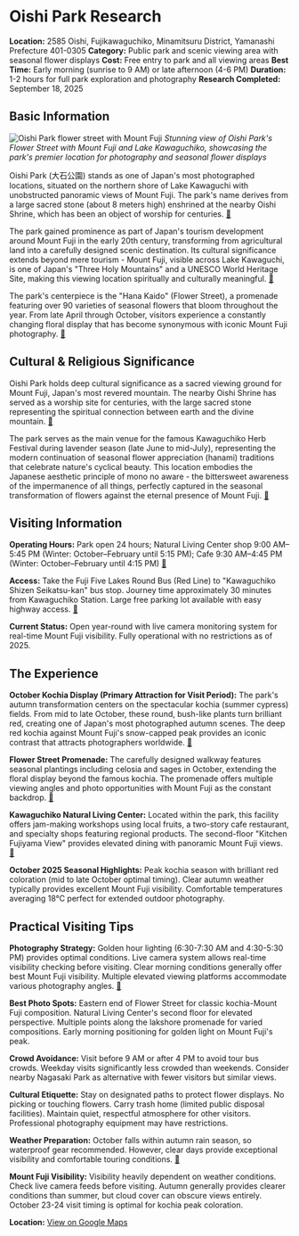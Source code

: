 # Oishi Park Research

**Location:** 2585 Oishi, Fujikawaguchiko, Minamitsuru District, Yamanashi Prefecture 401-0305
**Category:** Public park and scenic viewing area with seasonal flower displays
**Cost:** Free entry to park and all viewing areas
**Best Time:** Early morning (sunrise to 9 AM) or late afternoon (4-6 PM)
**Duration:** 1-2 hours for full park exploration and photography
**Research Completed:** September 18, 2025

## Basic Information

![Oishi Park flower street with Mount Fuji](https://www.yamanashi-kankou.jp/english/explore-by-area/fujisan-fujigoko/images/p_8334_1.jpg)
*Stunning view of Oishi Park's Flower Street with Mount Fuji and Lake Kawaguchiko, showcasing the park's premier location for photography and seasonal flower displays*

Oishi Park (大石公園) stands as one of Japan's most photographed locations, situated on the northern shore of Lake Kawaguchi with unobstructed panoramic views of Mount Fuji. The park's name derives from a large sacred stone (about 8 meters high) enshrined at the nearby Oishi Shrine, which has been an object of worship for centuries. [🔗](https://www.guidoor.jp/en/places/1437)

The park gained prominence as part of Japan's tourism development around Mount Fuji in the early 20th century, transforming from agricultural land into a carefully designed scenic destination. Its cultural significance extends beyond mere tourism - Mount Fuji, visible across Lake Kawaguchi, is one of Japan's "Three Holy Mountains" and a UNESCO World Heritage Site, making this viewing location spiritually and culturally meaningful. [🔗](https://whc.unesco.org/en/list/1418/)

The park's centerpiece is the "Hana Kaido" (Flower Street), a promenade featuring over 90 varieties of seasonal flowers that bloom throughout the year. From late April through October, visitors experience a constantly changing floral display that has become synonymous with iconic Mount Fuji photography. [🔗](https://matcha-jp.com/en/24216)

## Cultural & Religious Significance

Oishi Park holds deep cultural significance as a sacred viewing ground for Mount Fuji, Japan's most revered mountain. The nearby Oishi Shrine has served as a worship site for centuries, with the large sacred stone representing the spiritual connection between earth and the divine mountain. [🔗](https://www.guidoor.jp/en/places/1437)

The park serves as the main venue for the famous Kawaguchiko Herb Festival during lavender season (late June to mid-July), representing the modern continuation of seasonal flower appreciation (hanami) traditions that celebrate nature's cyclical beauty. This location embodies the Japanese aesthetic principle of mono no aware - the bittersweet awareness of the impermanence of all things, perfectly captured in the seasonal transformation of flowers against the eternal presence of Mount Fuji. [🔗](https://www.yamanashi-kankou.jp/english/explore-by-area/fujisan-fujigoko/flower-street-in-oishi-park.html)

## Visiting Information

**Operating Hours:** Park open 24 hours; Natural Living Center shop 9:00 AM–5:45 PM (Winter: October–February until 5:15 PM); Cafe 9:30 AM–4:45 PM (Winter: October–February until 4:15 PM) [🔗](https://www.gltjp.com/en/directory/item/14551/)

**Access:** Take the Fuji Five Lakes Round Bus (Red Line) to "Kawaguchiko Shizen Seikatsu-kan" bus stop. Journey time approximately 30 minutes from Kawaguchiko Station. Large free parking lot available with easy highway access. [🔗](https://en.kawaguchiko.net/park-en/oishi-park/)

**Current Status:** Open year-round with live camera monitoring system for real-time Mount Fuji visibility. Fully operational with no restrictions as of 2025.

## The Experience

**October Kochia Display (Primary Attraction for Visit Period):** The park's autumn transformation centers on the spectacular kochia (summer cypress) fields. From mid to late October, these round, bush-like plants turn brilliant red, creating one of Japan's most photographed autumn scenes. The deep red kochia against Mount Fuji's snow-capped peak provides an iconic contrast that attracts photographers worldwide. [🔗](https://matcha-jp.com/en/24216)

**Flower Street Promenade:** The carefully designed walkway features seasonal plantings including celosia and sages in October, extending the floral display beyond the famous kochia. The promenade offers multiple viewing angles and photo opportunities with Mount Fuji as the constant backdrop. [🔗](https://www.yamanashi-kankou.jp/english/explore-by-area/fujisan-fujigoko/flower-street-in-oishi-park.html)

**Kawaguchiko Natural Living Center:** Located within the park, this facility offers jam-making workshops using local fruits, a two-story cafe restaurant, and specialty shops featuring regional products. The second-floor "Kitchen Fujiyama View" provides elevated dining with panoramic Mount Fuji views. [🔗](https://www.porta-y.jp/en/leisure_culture/9936)

**October 2025 Seasonal Highlights:** Peak kochia season with brilliant red coloration (mid to late October optimal timing). Clear autumn weather typically provides excellent Mount Fuji visibility. Comfortable temperatures averaging 18°C perfect for extended outdoor photography.

## Practical Visiting Tips

**Photography Strategy:** Golden hour lighting (6:30-7:30 AM and 4:30-5:30 PM) provides optimal conditions. Live camera system allows real-time visibility checking before visiting. Clear morning conditions generally offer best Mount Fuji visibility. Multiple elevated viewing platforms accommodate various photography angles. [🔗](https://live.fujigoko.tv/?e=1)

**Best Photo Spots:** Eastern end of Flower Street for classic kochia-Mount Fuji composition. Natural Living Center's second floor for elevated perspective. Multiple points along the lakshore promenade for varied compositions. Early morning positioning for golden light on Mount Fuji's peak.

**Crowd Avoidance:** Visit before 9 AM or after 4 PM to avoid tour bus crowds. Weekday visits significantly less crowded than weekends. Consider nearby Nagasaki Park as alternative with fewer visitors but similar views.

**Cultural Etiquette:** Stay on designated paths to protect flower displays. No picking or touching flowers. Carry trash home (limited public disposal facilities). Maintain quiet, respectful atmosphere for other visitors. Professional photography equipment may have restrictions.

**Weather Preparation:** October falls within autumn rain season, so waterproof gear recommended. However, clear days provide exceptional visibility and comfortable touring conditions. [🔗](https://www.magical-trip.com/media/mt-fuji-weather-guide-2025-seasonal-climate-insights-best-viewing-times-and-climbing-conditions/)

**Mount Fuji Visibility:** Visibility heavily dependent on weather conditions. Check live camera feeds before visiting. Autumn generally provides clearer conditions than summer, but cloud cover can obscure views entirely. October 23-24 visit timing is optimal for kochia peak coloration.

**Location:** [View on Google Maps](https://www.google.com/maps/place/Oishi+Park/@35.523094,138.74557,17z/data=!3m1!4b1!4m6!3m5!1s0x60195f0a0a0a0a0a:0xa0a0a0a0a0a0a0a0!8m2!3d35.523094!4d138.74557!16s%2Fg%2F1td8jsnh)